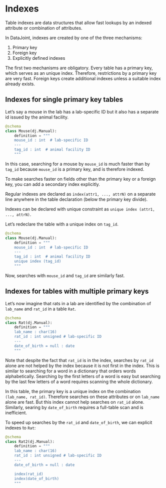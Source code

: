 # Indexes

Table indexes are data structures that allow fast lookups by an indexed attribute or
combination of attributes.

In DataJoint, indexes are created by one of the three mechanisms:

1. Primary key
2. Foreign key
3. Explicitly defined indexes

The first two mechanisms are obligatory. Every table has a primary key, which serves as
an unique index. Therefore, restrictions by a primary key are very fast. Foreign keys
create additional indexes unless a suitable index already exists.

## Indexes for single primary key tables

Let’s say a mouse in the lab has a lab-specific ID but it also has a separate id issued
by the animal facility.

```python
@schema
class Mouse(dj.Manual):
    definition = """
    mouse_id : int  # lab-specific ID
    ---
    tag_id : int  # animal facility ID
    """
```

In this case, searching for a mouse by `mouse_id` is much faster than by `tag_id`
because `mouse_id` is a primary key, and is therefore indexed.

To make searches faster on fields other than the primary key or a foreign key, you can
add a secondary index explicitly.

Regular indexes are declared as `index(attr1, ..., attrN)` on a separate line anywhere in
the table declaration (below the primary key divide).

Indexes can be declared with unique constraint as `unique index (attr1, ..., attrN)`.

Let’s redeclare the table with a unique index on `tag_id`.

```python
@schema
class Mouse(dj.Manual):
    definition = """
    mouse_id : int  # lab-specific ID
    ---
    tag_id : int  # animal facility ID
    unique index (tag_id)
    """
```
Now, searches with `mouse_id` and `tag_id` are similarly fast.

## Indexes for tables with multiple primary keys

Let’s now imagine that rats in a lab are identified by the combination of `lab_name` and
`rat_id` in a table `Rat`.

```python
@schema
class Rat(dj.Manual):
    definition = """
    lab_name : char(16)
    rat_id : int unsigned # lab-specific ID
    ---
    date_of_birth = null : date
    """
```
Note that despite the fact that `rat_id` is in the index, searches by `rat_id` alone are not
helped by the index because it is not first in the index. This is similar to searching for
a word in a dictionary that orders words alphabetically. Searching by the first letters
of a word is easy but searching by the last few letters of a word requires scanning the
whole dictionary.

In this table, the primary key is a unique index on the combination `(lab_name, rat_id)`.
Therefore searches on these attributes or on `lab_name` alone are fast. But this index
cannot help searches on `rat_id` alone. Similarly, searing by `date_of_birth` requires a
full-table scan and is inefficient.

To speed up searches by the `rat_id` and `date_of_birth`, we can explicit indexes to
`Rat`:

```python
@schema
class Rat2(dj.Manual):
    definition = """
    lab_name : char(16)
    rat_id : int unsigned # lab-specific ID
    ---
    date_of_birth = null : date

    index(rat_id)
    index(date_of_birth)
    """
```
